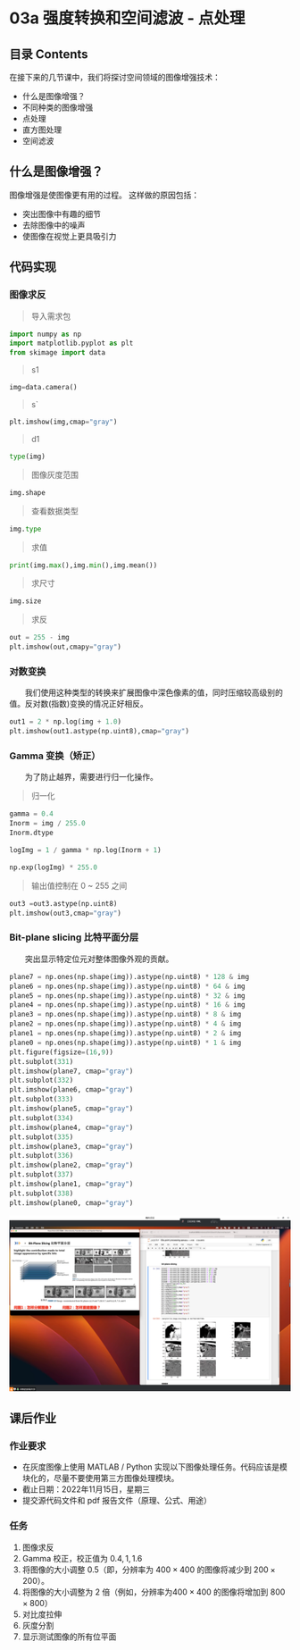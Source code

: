 # 03a 强度转换和空间滤波 - 点处理



## 目录 Contents

在接下来的几节课中，我们将探讨空间领域的图像增强技术：

- 什么是图像增强？
- 不同种类的图像增强
- 点处理
- 直方图处理
- 空间滤波



## 什么是图像增强？

图像增强是使图像更有用的过程。
这样做的原因包括：

- 突出图像中有趣的细节
- 去除图像中的噪声
- 使图像在视觉上更具吸引力



## 代码实现

### 图像求反

> 导入需求包

```python
import numpy as np
import matplotlib.pyplot as plt
from skimage import data
```

> s1

```python
img=data.camera()
```

> s`

```python
plt.imshow(img,cmap="gray")
```

> d1

```python
type(img)
```

> 图像灰度范围

```python
img.shape
```

> 查看数据类型

```python
img.type
```

> 求值

```python
print(img.max(),img.min(),img.mean())
```

> 求尺寸

```python
img.size
```

> 求反

```python
out = 255 - img
plt.imshow(out,cmapy="gray")
```



### 对数变换

&emsp;&emsp;我们使用这种类型的转换来扩展图像中深色像素的值，同时压缩较高级别的值。反对数(指数)变换的情况正好相反。

```python
out1 = 2 * np.log(img + 1.0)
plt.imshow(out1.astype(np.uint8),cmap="gray")
```



### Gamma 变换（矫正）

&emsp;&emsp;为了防止越界，需要进行归一化操作。

> 归一化

```python
gamma = 0.4
Inorm = img / 255.0
Inorm.dtype
```

> 

```python
logImg = 1 / gamma * np.log(Inorm + 1)
```



```python
np.exp(logImg) * 255.0
```

> 输出值控制在 0 ~ 255 之间

```python
out3 =out3.astype(np.uint8)
plt.imshow(out3,cmap="gray")
```



### Bit-plane slicing 比特平面分层

&emsp;&emsp;突出显示特定位元对整体图像外观的贡献。

```python
plane7 = np.ones(np.shape(img)).astype(np.uint8) * 128 & img
plane6 = np.ones(np.shape(img)).astype(np.uint8) * 64 & img
plane5 = np.ones(np.shape(img)).astype(np.uint8) * 32 & img
plane4 = np.ones(np.shape(img)).astype(np.uint8) * 16 & img
plane3 = np.ones(np.shape(img)).astype(np.uint8) * 8 & img
plane2 = np.ones(np.shape(img)).astype(np.uint8) * 4 & img
plane1 = np.ones(np.shape(img)).astype(np.uint8) * 2 & img
plane0 = np.ones(np.shape(img)).astype(np.uint8) * 1 & img
plt.figure(figsize=(16,9))
plt.subplot(331)
plt.imshow(plane7, cmap="gray")
plt.subplot(332)
plt.imshow(plane6, cmap="gray")
plt.subplot(333)
plt.imshow(plane5, cmap="gray")
plt.subplot(334)
plt.imshow(plane4, cmap="gray")
plt.subplot(335)
plt.imshow(plane3, cmap="gray")
plt.subplot(336)
plt.imshow(plane2, cmap="gray")
plt.subplot(337)
plt.imshow(plane1, cmap="gray")
plt.subplot(338)
plt.imshow(plane0, cmap="gray")
```



![image-20221109174002470](img/image-20221109174002470.png)









## 课后作业

### 作业要求

- 在灰度图像上使用 MATLAB / Python 实现以下图像处理任务。代码应该是模块化的，尽量不要使用第三方图像处理模块。
- 截止日期：2022年11月15日，星期三
- 提交源代码文件和 pdf 报告文件（原理、公式、用途）

### 任务

1. 图像求反
2. Gamma 校正，校正值为 $0.4,1,1.6$
3. 将图像的大小调整 $0.5$（即，分辨率为 $400 × 400$ 的图像将减少到 $200 × 200$）。
4. 将图像的大小调整为 $2$ 倍（例如，分辨率为$400 × 400$ 的图像将增加到 $800 × 800$）
5. 对比度拉伸
6. 灰度分割
7. 显示测试图像的所有位平面